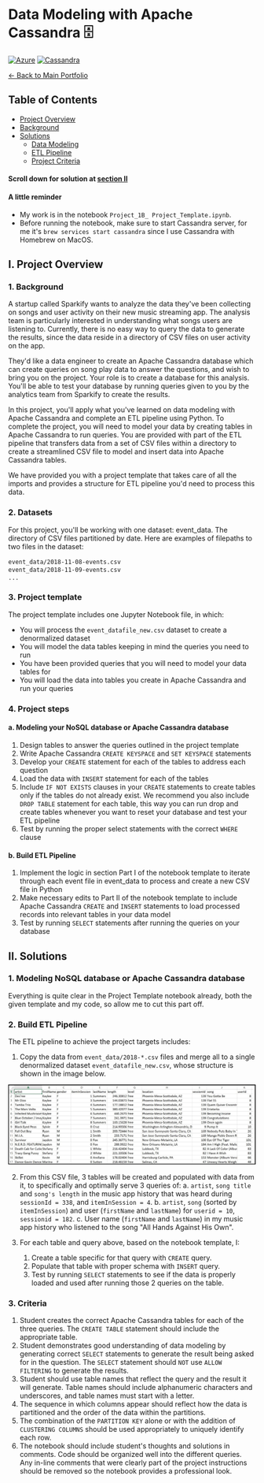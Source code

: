 # Data Modeling with Apache Cassandra 🗄️

[![Azure](https://img.shields.io/badge/Azure-0089D6?style=flat&logo=microsoft-azure&logoColor=white)](https://azure.microsoft.com/)
[![Cassandra](https://img.shields.io/badge/Cassandra-1287B1?style=flat&logo=apache-cassandra&logoColor=white)](https://cassandra.apache.org/)

[← Back to Main Portfolio](../README.md)

## Table of Contents
- [Project Overview](#project-overview)
- [Background](#background)
- [Solutions](#solutions)
  - [Data Modeling](#1-modeling-nosql-database-or-apache-cassandra-database)
  - [ETL Pipeline](#2-build-etl-pipeline)
  - [Project Criteria](#3-criteria)

#### Scroll down for solution at [section II](https://github.com/TranHuuNhatHuy/UdacityDataEngAzure/blob/main/I.DataModeling/README.md#ii-solutions)

#### A little reminder

- My work is in the notebook `Project_1B_ Project_Template.ipynb`.
- Before running the notebook, make sure to start Cassandra server, for me it's `brew services start cassandra` since I use Cassandra with Homebrew on MacOS.

## I. Project Overview

### 1. Background

A startup called Sparkify wants to analyze the data they've been collecting on songs and user activity on their new music streaming app. The analysis team is particularly interested in understanding what songs users are listening to. Currently, there is no easy way to query the data to generate the results, since the data reside in a directory of CSV files on user activity on the app.

They'd like a data engineer to create an Apache Cassandra database which can create queries on song play data to answer the questions, and wish to bring you on the project. Your role is to create a database for this analysis. You'll be able to test your database by running queries given to you by the analytics team from Sparkify to create the results.

In this project, you'll apply what you've learned on data modeling with Apache Cassandra and complete an ETL pipeline using Python. To complete the project, you will need to model your data by creating tables in Apache Cassandra to run queries. You are provided with part of the ETL pipeline that transfers data from a set of CSV files within a directory to create a streamlined CSV file to model and insert data into Apache Cassandra tables.

We have provided you with a project template that takes care of all the imports and provides a structure for ETL pipeline you'd need to process this data.

### 2. Datasets

For this project, you'll be working with one dataset: event_data. The directory of CSV files partitioned by date. Here are examples of filepaths to two files in the dataset:

```
event_data/2018-11-08-events.csv
event_data/2018-11-09-events.csv
...
```

### 3. Project template

The project template includes one Jupyter Notebook file, in which:

- You will process the `event_datafile_new.csv` dataset to create a denormalized dataset
- You will model the data tables keeping in mind the queries you need to run
- You have been provided queries that you will need to model your data tables for
- You will load the data into tables you create in Apache Cassandra and run your queries

### 4. Project steps

#### a. Modeling your NoSQL database or Apache Cassandra database

1. Design tables to answer the queries outlined in the project template
2. Write Apache Cassandra `CREATE KEYSPACE` and `SET KEYSPACE` statements
3. Develop your `CREATE` statement for each of the tables to address each question
4. Load the data with `INSERT` statement for each of the tables
5. Include `IF NOT EXISTS` clauses in your `CREATE` statements to create tables only if the tables do not already exist. We recommend you also include `DROP TABLE` statement for each table, this way you can run drop and create tables whenever you want to reset your database and test your ETL pipeline
6. Test by running the proper select statements with the correct `WHERE` clause

#### b. Build ETL Pipeline

1. Implement the logic in section Part I of the notebook template to iterate through each event file in event_data to process and create a new CSV file in Python
2. Make necessary edits to Part II of the notebook template to include Apache Cassandra `CREATE` and `INSERT` statements to load processed records into relevant tables in your data model
3. Test by running `SELECT` statements after running the queries on your database


## II. Solutions

### 1. Modeling NoSQL database or Apache Cassandra database

Everything is quite clear in the Project Template notebook already, both the given template and my code, so allow me to cut this part off.

### 2. Build ETL Pipeline

The ETL pipeline to achieve the project targets includes:

1. Copy the data from `event_data/2018-*.csv` files and merge all to a single denormalized dataset `event_datafile_new.csv`, whose structure is shown in the image below.

<img src="./assets/image_event_datafile_new.jpg">

2. From this CSV file, 3 tables will be created and populated with data from it, to specifically and optimally serve 3 queries of:
    a. `artist`, `song title` and `song's length` in the music app history that was heard during `sessionId = 338`, and `itemInSession = 4`.
    b. `artist`, `song` (sorted by `itemInSession`) and user (`firstName` and `lastName`) for `userid = 10`, `sessionid = 182`.
    c. User name (`firstName` and `lastName`) in my music app history who listened to the song "All Hands Against His Own".

3. For each table and query above, based on the notebook template, I:
    1. Create a table specific for that query with `CREATE` query.
    2. Populate that table with proper schema with `INSERT` query.
    3. Test by running `SELECT` statements to see if the data is properly loaded and used after running those 2 queries on the table.
  
### 3. Criteria

1. Student creates the correct Apache Cassandra tables for each of the three queries. The `CREATE TABLE` statement should include the appropriate table.
2. Student demonstrates good understanding of data modeling by generating correct `SELECT` statements to generate the result being asked for in the question. The `SELECT` statement should `NOT` use `ALLOW FILTERING` to generate the results.
3. Student should use table names that reflect the query and the result it will generate. Table names should include alphanumeric characters and underscores, and table names must start with a letter.
4. The sequence in which columns appear should reflect how the data is partitioned and the order of the data within the partitions.
5. The combination of the `PARTITION KEY` alone or with the addition of `CLUSTERING COLUMNS` should be used appropriately to uniquely identify each row.
6. The notebook should include student's thoughts and solutions in comments. Code should be organized well into the different queries. Any in-line comments that were clearly part of the project instructions should be removed so the notebook provides a professional look.
